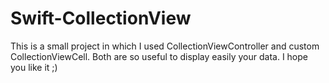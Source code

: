 # Swift-CollectionView
This is a small project in which I used CollectionViewController and custom CollectionViewCell. Both are so useful to display easily your data. I hope you like it ;)
